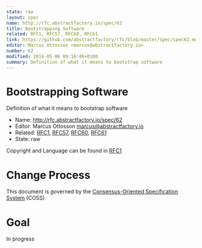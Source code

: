 ```yaml
---
state: raw
layout: spec
name: http://rfc.abstractfactory.io/spec/62
title: Bootstrapping Software
related: RFC1, RFC57, RFC60, RFC61
link: https://github.com/abstractfactory/rfc/blob/master/spec/spec62.md
editor: Marcus Ottosson <marcus@abstractfactory.io>
number: 62
modified: 2014-05-06 09:16:46+0100
summary: Definition of what it means to bootstrap software
---
```


# Bootstrapping Software

Definition of what it means to bootstrap software

* Name: http://rfc.abstractfactory.io/spec/62
* Editor: Marcus Ottosson <marcus@abstractfactory.io>
* Related: [RFC1](http://rfc.abstractfactory.io/spec/1), [RFC57](http://rfc.abstractfactory.io/spec/57), [RFC60](http://rfc.abstractfactory.io/spec/60), [RFC61](http://rfc.abstractfactory.io/spec/61)
* State: raw

Copyright and Language can be found in [RFC1](http://rfc.abstractfactory.io/spec/1)

# Change Process

This document is governed by the [Consensus-Oriented Specification System](http://www.digistan.org/spec:1/COSS) (COSS).

# Goal

In progress